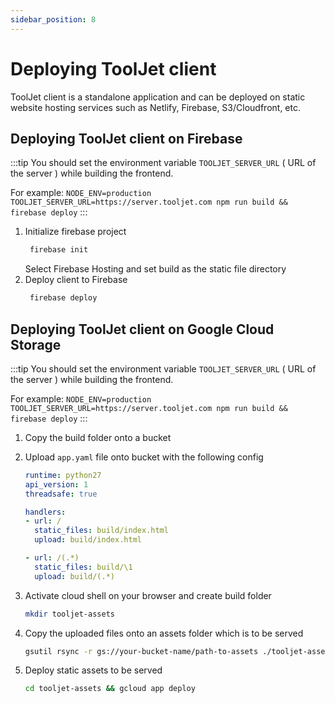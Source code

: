 ```yaml
---
sidebar_position: 8
---
```


# Deploying ToolJet client

ToolJet client is a standalone application and can be deployed on static website hosting services such as Netlify, Firebase, S3/Cloudfront, etc.

## Deploying ToolJet client on Firebase

:::tip
You should set the environment variable `TOOLJET_SERVER_URL` ( URL of the server ) while building the frontend.

For example: `NODE_ENV=production TOOLJET_SERVER_URL=https://server.tooljet.com npm run build && firebase deploy`
:::

1. Initialize firebase project
   ```bash
    firebase init
   ```
   Select Firebase Hosting and set build as the static file directory
2. Deploy client to Firebase
   ```bash
    firebase deploy
   ```

## Deploying ToolJet client on Google Cloud Storage

:::tip
You should set the environment variable `TOOLJET_SERVER_URL` ( URL of the server ) while building the frontend.

For example: `NODE_ENV=production TOOLJET_SERVER_URL=https://server.tooljet.com npm run build && firebase deploy`
:::

1. Copy the build folder onto a bucket

2. Upload `app.yaml` file onto bucket with the following config

   ```yaml
   runtime: python27
   api_version: 1
   threadsafe: true

   handlers:
   - url: /
     static_files: build/index.html
     upload: build/index.html

   - url: /(.*)
     static_files: build/\1
     upload: build/(.*)
   ```

3. Activate cloud shell on your browser and create build folder
   ```bash
   mkdir tooljet-assets
   ```

4. Copy the uploaded files onto an assets folder which is to be served
   ```bash
   gsutil rsync -r gs://your-bucket-name/path-to-assets ./tooljet-assets
   ```

5. Deploy static assets to be served
   ```bash
   cd tooljet-assets && gcloud app deploy
   ```
